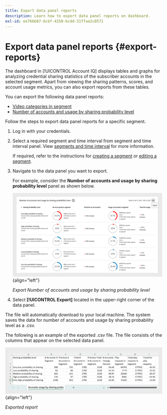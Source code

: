 ```yaml
---
title: Export data panel reports
description: Learn how to export data panel reports on dashboard.
exl-id: ee76bb87-6cbf-4150-bcdd-31ffae2c0571
---
```

# Export data panel reports {#export-reports}

The dashboard in [!UICONTROL Account IQ] displays tables and graphs for analyzing credential sharing statistics of the subscriber accounts in the selected segment. Apart from viewing the sharing patterns, scores, and account usage metrics, you can also export reports from these tables.

You can export the following data panel reports:

* [Video categories in segment](data-panels.md#video-categories-segment) 
* [Number of accounts and usage by sharing probability level](data-panels.md#number-of-accounts-usage-sharing-probability)

Follow the steps to export data panel reports for a specific segment.

1. Log in with your credentials.
1. Select a required segment and time interval from segment and time interval panel. View [segments and time interval](segments-timeinterval.md#segment-selection) for more information.

   If required, refer to the instructions for [creating a segment](work-with-segments.md#create-new-segment) or [editing a segment](work-with-segments.md#edit-segment).

1. Navigate to the data panel you want to export. 

   For example, consider the **Number of accounts and usage by sharing probability level** panel as shown below.

   ![Export Number of accounts and usage by sharing probability level](assets/export-report.png){align="left"}

   *Export Number of accounts and usage by sharing probability level*

1. Select **[!UICONTROL Export]** located in the upper-right corner of the data panel.

The file will automatically download to your local machine. The system saves the data for number of accounts and usage by sharing probability level as a .csv. 

The following is an example of the exported .csv file. The file consists of the columns that appear on the selected data panel.

   ![Exported report](assets/exported-report.png){align="left"}

   *Exported report*
